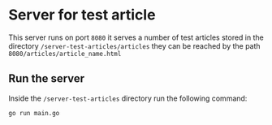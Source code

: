 # Server for test article

This server runs on port `8080` it serves a number of test articles stored in the directory `/server-test-articles/articles` they can be reached by the path `8080/articles/article_name.html`

## Run the server

Inside the `/server-test-articles` directory run the following command:

```bash
go run main.go
```
